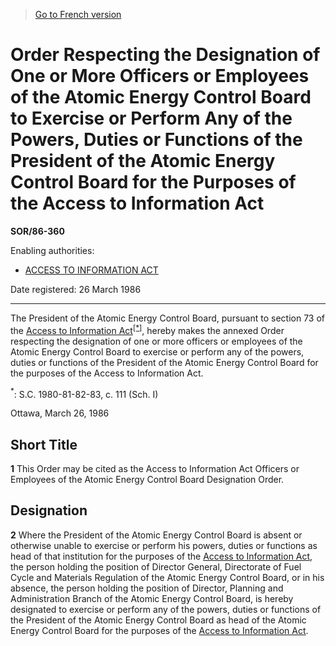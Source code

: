 > [Go to French version](/fr/Règlements/Décrets,%20ordonnances%20et%20règlements%20statutaires/86/360.md)

# Order Respecting the Designation of One or More Officers or Employees of the Atomic Energy Control Board to Exercise or Perform Any of the Powers, Duties or Functions of the President of the Atomic Energy Control Board for the Purposes of the Access to Information Act

**SOR/86-360**

Enabling authorities: 
- [ACCESS TO INFORMATION ACT](/en/Acts/Revised%20Statutes%20of%20Canada/A/A-1.md)

Date registered: 26 March 1986

----------

The President of the Atomic Energy Control Board, pursuant to section 73 of the [Access to Information Act](/en/Acts/Revised%20Statutes%20of%20Canada/A/A-1.md)<sup><a href='#footnote_e'>[*]</a></sup>, hereby makes the annexed Order respecting the designation of one or more officers or employees of the Atomic Energy Control Board to exercise or perform any of the powers, duties or functions of the President of the Atomic Energy Control Board for the purposes of the Access to Information Act.

<a name='footnote_e'><sup>*</sup></a>: S.C. 1980-81-82-83, c. 111 (Sch. I)<br />

Ottawa, March 26, 1986




## Short Title


**1** This Order may be cited as the Access to Information Act Officers or Employees of the Atomic Energy Control Board Designation Order.




## Designation


**2** Where the President of the Atomic Energy Control Board is absent or otherwise unable to exercise or perform his powers, duties or functions as head of that institution for the purposes of the [Access to Information Act](/en/Acts/Revised%20Statutes%20of%20Canada/A/A-1.md), the person holding the position of Director General, Directorate of Fuel Cycle and Materials Regulation of the Atomic Energy Control Board, or in his absence, the person holding the position of Director, Planning and Administration Branch of the Atomic Energy Control Board, is hereby designated to exercise or perform any of the powers, duties or functions of the President of the Atomic Energy Control Board as head of the Atomic Energy Control Board for the purposes of the [Access to Information Act](/en/Acts/Revised%20Statutes%20of%20Canada/A/A-1.md).


